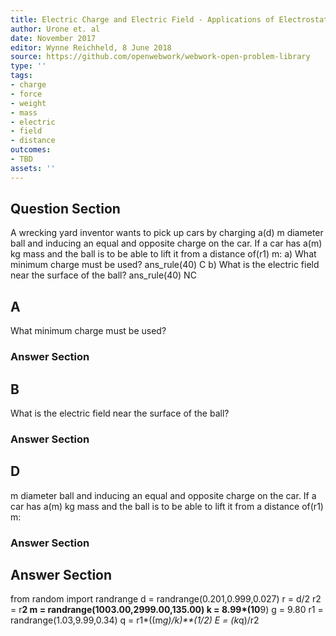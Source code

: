 ```yaml
---
title: Electric Charge and Electric Field - Applications of Electrostatics
author: Urone et. al
date: November 2017
editor: Wynne Reichheld, 8 June 2018
source: https://github.com/openwebwork/webwork-open-problem-library
type: ''
tags:
- charge
- force
- weight
- mass
- electric
- field
- distance
outcomes:
- TBD
assets: ''
---
```


## Question Section 

A wrecking yard inventor wants to pick up cars by charging a(d) m diameter ball and inducing an equal and opposite charge on the car. If a car has a(m) kg mass and the ball is to be able to lift it from a distance of(r1) m: 
a) What minimum charge must be used? 
ans_rule(40) C
b) What is the electric field near the surface of the ball?
ans_rule(40) NC

## A
What minimum charge must be used? 
### Answer Section
## B
What is the electric field near the surface of the ball?
### Answer Section
## D
m diameter ball and inducing an equal and opposite charge on the car. If a car has a(m) kg mass and the ball is to be able to lift it from a distance of(r1) m: 
### Answer Section


## Answer Section

from random import randrange
d = randrange(0.201,0.999,0.027)
r = d/2
r2 = r**2
m = randrange(1003.00,2999.00,135.00)
k = 8.99*(10**9)
g = 9.80
r1 = randrange(1.03,9.99,0.34)
q = r1*((m*g)/k)**(1/2)
E = (k*q)/r2